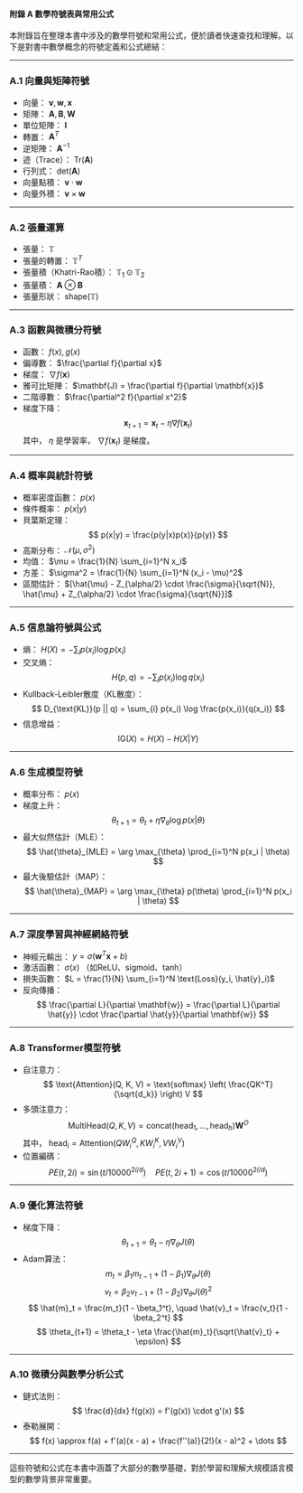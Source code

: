 #### **附錄 A 數學符號表與常用公式**

本附錄旨在整理本書中涉及的數學符號和常用公式，便於讀者快速查找和理解。以下是對書中數學概念的符號定義和公式總結：

---

### **A.1 向量與矩陣符號**

- 向量：  $\mathbf{v}, \mathbf{w}, \mathbf{x}$ 
- 矩陣：  $\mathbf{A}, \mathbf{B}, \mathbf{W}$ 
- 單位矩陣：  $\mathbf{I}$ 
- 轉置：  $\mathbf{A}^T$ 
- 逆矩陣：  $\mathbf{A}^{-1}$ 
- 迹（Trace）：  $\text{Tr}(\mathbf{A})$ 
- 行列式：  $\text{det}(\mathbf{A})$ 
- 向量點積：  $\mathbf{v} \cdot \mathbf{w}$ 
- 向量外積：  $\mathbf{v} \times \mathbf{w}$ 

---

### **A.2 張量運算**

- 張量：  $\mathbb{T}$ 
- 張量的轉置：  $\mathbb{T}^T$ 
- 張量積（Khatri-Rao積）：  $\mathbb{T}_1 \odot \mathbb{T}_2$ 
- 張量積：  $\mathbf{A} \otimes \mathbf{B}$ 
- 張量形狀：  $\text{shape}(\mathbb{T})$ 

---

### **A.3 函數與微積分符號**

- 函數：  $f(x), g(x)$ 
- 偏導數：  $\frac{\partial f}{\partial x}$ 
- 梯度：  $\nabla f(\mathbf{x})$ 
- 雅可比矩陣：  $\mathbf{J} = \frac{\partial f}{\partial \mathbf{x}}$ 
- 二階導數：  $\frac{\partial^2 f}{\partial x^2}$ 
- 梯度下降： 
  $$
  \mathbf{x}_{t+1} = \mathbf{x}_t - \eta \nabla f(\mathbf{x}_t)
  $$
  其中， $\eta$  是學習率， $\nabla f(\mathbf{x}_t)$  是梯度。

---

### **A.4 概率與統計符號**

- 概率密度函數：  $p(x)$ 
- 條件概率：  $p(x|y)$ 
- 貝葉斯定理：
  $$
  p(x|y) = \frac{p(y|x)p(x)}{p(y)}
  $$
- 高斯分布：  $\mathcal{N}(\mu, \sigma^2)$ 
- 均值：  $\mu = \frac{1}{N} \sum_{i=1}^N x_i$ 
- 方差：  $\sigma^2 = \frac{1}{N} \sum_{i=1}^N (x_i - \mu)^2$ 
- 區間估計：  $[\hat{\mu} - Z_{\alpha/2} \cdot \frac{\sigma}{\sqrt{N}}, \hat{\mu} + Z_{\alpha/2} \cdot \frac{\sigma}{\sqrt{N}}]$ 

---

### **A.5 信息論符號與公式**

- 熵：  $H(X) = -\sum_{i} p(x_i) \log p(x_i)$ 
- 交叉熵： 
  $$
  H(p, q) = -\sum_{i} p(x_i) \log q(x_i)
  $$
- Kullback-Leibler散度（KL散度）： 
  $$
  D_{\text{KL}}(p || q) = \sum_{i} p(x_i) \log \frac{p(x_i)}{q(x_i)}
  $$
- 信息增益： 
  $$
  \text{IG}(X) = H(X) - H(X|Y)
  $$

---

### **A.6 生成模型符號**

- 概率分布：  $p(x)$ 
- 梯度上升： 
  $$
  \theta_{t+1} = \theta_t + \eta \nabla_{\theta} \log p(x | \theta)
  $$
- 最大似然估計（MLE）： 
  $$
  \hat{\theta}_{MLE} = \arg \max_{\theta} \prod_{i=1}^N p(x_i | \theta)
  $$
- 最大後驗估計（MAP）： 
  $$
  \hat{\theta}_{MAP} = \arg \max_{\theta} p(\theta) \prod_{i=1}^N p(x_i | \theta)
  $$

---

### **A.7 深度學習與神經網絡符號**

- 神經元輸出：  $y = \sigma(\mathbf{w}^T \mathbf{x} + b)$ 
- 激活函數：  $\sigma(x)$ （如ReLU、sigmoid、tanh）
- 損失函數：  $L = \frac{1}{N} \sum_{i=1}^N \text{Loss}(y_i, \hat{y}_i)$ 
- 反向傳播： 
  $$
  \frac{\partial L}{\partial \mathbf{w}} = \frac{\partial L}{\partial \hat{y}} \cdot \frac{\partial \hat{y}}{\partial \mathbf{w}}
  $$

---

### **A.8 Transformer模型符號**

- 自注意力： 
  $$
  \text{Attention}(Q, K, V) = \text{softmax} \left( \frac{QK^T}{\sqrt{d_k}} \right) V
  $$
- 多頭注意力： 
  $$
  \text{MultiHead}(Q, K, V) = \text{concat}(\text{head}_1, \dots, \text{head}_h) \mathbf{W}^O
  $$
  其中， $\text{head}_i = \text{Attention}(QW_i^Q, KW_i^K, VW_i^V)$ 
- 位置編碼： 
  $$
  PE(t, 2i) = \sin(t / 10000^{2i/d})
  \quad PE(t, 2i+1) = \cos(t / 10000^{2i/d})
  $$

---

### **A.9 優化算法符號**

- 梯度下降： 
  $$
  \theta_{t+1} = \theta_t - \eta \nabla_{\theta} J(\theta)
  $$
- Adam算法： 
  $$
  m_t = \beta_1 m_{t-1} + (1 - \beta_1) \nabla_{\theta} J(\theta)
  $$
  $$
  v_t = \beta_2 v_{t-1} + (1 - \beta_2) \nabla_{\theta} J(\theta)^2
  $$
  $$
  \hat{m}_t = \frac{m_t}{1 - \beta_1^t}, \quad \hat{v}_t = \frac{v_t}{1 - \beta_2^t}
  $$
  $$
  \theta_{t+1} = \theta_t - \eta \frac{\hat{m}_t}{\sqrt{\hat{v}_t} + \epsilon}
  $$

---

### **A.10 微積分與數學分析公式**

- 鏈式法則： 
  $$
  \frac{d}{dx} f(g(x)) = f'(g(x)) \cdot g'(x)
  $$
- 泰勒展開： 
  $$
  f(x) \approx f(a) + f'(a)(x - a) + \frac{f''(a)}{2!}(x - a)^2 + \dots
  $$

---

這些符號和公式在本書中涵蓋了大部分的數學基礎，對於學習和理解大規模語言模型的數學背景非常重要。